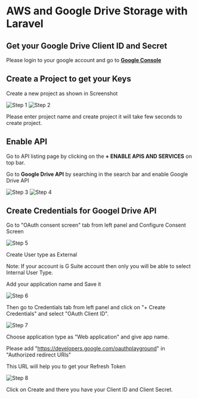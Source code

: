 # AWS and Google Drive Storage with Laravel

## Get your Google Drive Client ID and Secret

Please login to your google account and go to **[Google Console](https://console.developers.google.com/)**

## Create a Project to get your Keys

Create a new project as shown in Screenshot

<img src="https://user-images.githubusercontent.com/70930043/93717278-6cf4c900-fb92-11ea-9750-e9d431cd7c29.png" title="Step 1">

<img src="https://user-images.githubusercontent.com/70930043/93717345-d7a60480-fb92-11ea-8789-5eac976494c6.png" title="Step 2">

Please enter project name and create project it will take few seconds to create project.

## Enable API

Go to API listing page by clicking on the **+ ENABLE APIS AND SERVICES** on top bar.

Go to **Google Drive API** by searching in the search bar and enable Google Drive API

<img src="https://user-images.githubusercontent.com/70930043/93717358-e987a780-fb92-11ea-9d0e-10015965e181.png" title="Step 3">

<img src="https://user-images.githubusercontent.com/70930043/93717364-f1dfe280-fb92-11ea-9b50-b21fbaf78c69.png" title="Step 4">

## Create Credentials for Googel Drive API

Go to "OAuth consent screen" tab from left panel and Configure Consent Screen

<img src="https://user-images.githubusercontent.com/70930043/93717381-0d4aed80-fb93-11ea-8bad-28583aa942b3.png" title="Step 5">

Create User type as External

Note: If your account is G Suite account then only you will be able to select Internal User Type.

Add your application name and Save it

<img src="https://user-images.githubusercontent.com/70930043/93717388-1a67dc80-fb93-11ea-951e-f9e8e4937d49.png" title="Step 6">

Then go to Credentials tab from left panel and click on "+ Create Credentials" and select "OAuth Client ID".

<img src="https://user-images.githubusercontent.com/70930043/93717393-2358ae00-fb93-11ea-8144-64abb94f4bf5.png" title="Step 7">

Choose application type as "Web application" and give app name.

Please add "https://developers.google.com/oauthplayground" in "Authorized redirect URIs"

This URL will help you to get your Refresh Token

<img src="https://user-images.githubusercontent.com/70930043/93717398-2c497f80-fb93-11ea-9937-5291e47e3ce8.png" title="Step 8">

Click on Create and there you have your Client ID and Client Secret.
